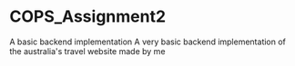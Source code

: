# COPS_Assignment2
A basic backend implementation
A very basic backend implementation of the australia's travel website made by me
